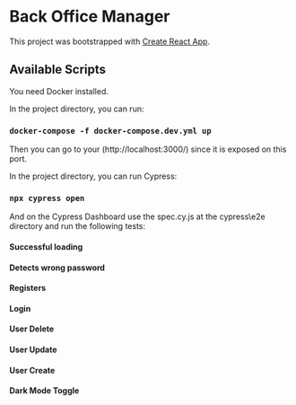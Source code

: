 # Back Office Manager

This project was bootstrapped with [Create React App](https://github.com/facebook/create-react-app).

## Available Scripts

You need Docker installed.

In the project directory, you can run:

### `docker-compose -f docker-compose.dev.yml up`

Then you can go to your (http://localhost:3000/) since it is exposed on this port.

In the project directory, you can run Cypress:

### `npx cypress open`

And on the Cypress Dashboard use the spec.cy.js at the cypress\e2e directory and run the following tests:

#### Successful loading 
#### Detects wrong password
#### Registers
#### Login
#### User Delete
#### User Update
#### User Create
#### Dark Mode Toggle



